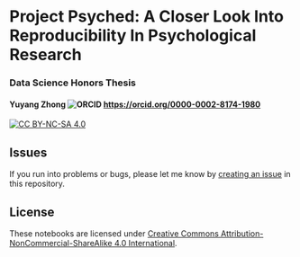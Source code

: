 # Project Psyched: A Closer Look Into Reproducibility In Psychological Research
### Data Science Honors Thesis
#### Yuyang Zhong ![ORCID](https://orcid.org/sites/default/files/images/orcid_16x16.png) https://orcid.org/0000-0002-8174-1980

[![CC BY-NC-SA 4.0](https://img.shields.io/badge/license-CC--BY--NC--SA%204.0-blue)](https://github.com/yuyang-zhong/project-psyched/blob/master/LICENSE)

## Issues

If you run into problems or bugs, please let me know by [creating an issue](https://github.com/yuyang-zhong/project-psyched/issues/new) in this repository.

## License

These notebooks are licensed under [Creative Commons Attribution-NonCommercial-ShareAlike 4.0 International](https://creativecommons.org/licenses/by-nc-sa/4.0/).

